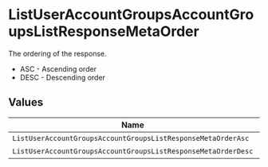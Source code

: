 # ListUserAccountGroupsAccountGroupsListResponseMetaOrder

The ordering of the response.
* ASC - Ascending order
* DESC - Descending order


## Values

| Name                                                          | Value                                                         |
| ------------------------------------------------------------- | ------------------------------------------------------------- |
| `ListUserAccountGroupsAccountGroupsListResponseMetaOrderAsc`  | ASC                                                           |
| `ListUserAccountGroupsAccountGroupsListResponseMetaOrderDesc` | DESC                                                          |